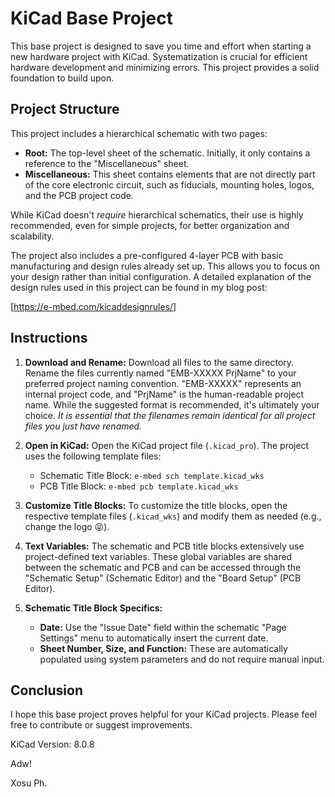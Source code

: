 # KiCad Base Project

This base project is designed to save you time and effort when starting a new hardware project with KiCad. Systematization is crucial for efficient hardware development and minimizing errors. This project provides a solid foundation to build upon.

## Project Structure

This project includes a hierarchical schematic with two pages:

* **Root:** The top-level sheet of the schematic.  Initially, it only contains a reference to the "Miscellaneous" sheet.
* **Miscellaneous:** This sheet contains elements that are not directly part of the core electronic circuit, such as fiducials, mounting holes, logos, and the PCB project code.

While KiCad doesn't *require* hierarchical schematics, their use is highly recommended, even for simple projects, for better organization and scalability.

The project also includes a pre-configured 4-layer PCB with basic manufacturing and design rules already set up. This allows you to focus on your design rather than initial configuration. A detailed explanation of the design rules used in this project can be found in my blog post:

[https://e-mbed.com/kicaddesignrules/]

## Instructions

1. **Download and Rename:** Download all files to the same directory. Rename the files currently named "EMB-XXXXX PrjName" to your preferred project naming convention. "EMB-XXXXX" represents an internal project code, and "PrjName" is the human-readable project name. While the suggested format is recommended, it's ultimately your choice. *It is essential that the filenames remain identical for all project files you just have renamed.*

2. **Open in KiCad:** Open the KiCad project file (`.kicad_pro`). The project uses the following template files:
    * Schematic Title Block: `e-mbed sch template.kicad_wks`
    * PCB Title Block: `e-mbed pcb template.kicad_wks`

3. **Customize Title Blocks:** To customize the title blocks, open the respective template files (`.kicad_wks`) and modify them as needed (e.g., change the logo 😝).

4. **Text Variables:** The schematic and PCB title blocks extensively use project-defined text variables. These global variables are shared between the schematic and PCB and can be accessed through the "Schematic Setup" (Schematic Editor) and the "Board Setup" (PCB Editor).

5. **Schematic Title Block Specifics:**
    * **Date:** Use the "Issue Date" field within the schematic "Page Settings" menu to automatically insert the current date.
    * **Sheet Number, Size, and Function:** These are automatically populated using system parameters and do not require manual input.

## Conclusion

I hope this base project proves helpful for your KiCad projects. Please feel free to contribute or suggest improvements.

KiCad Version: 8.0.8

Adw!

Xosu Ph.
